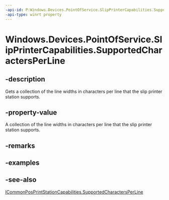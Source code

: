 ```yaml
---
-api-id: P:Windows.Devices.PointOfService.SlipPrinterCapabilities.SupportedCharactersPerLine
-api-type: winrt property
---
```


<!-- Property syntax
public Windows.Foundation.Collections.IVectorView<uint> SupportedCharactersPerLine { get; }
-->

# Windows.Devices.PointOfService.SlipPrinterCapabilities.SupportedCharactersPerLine

## -description
Gets a collection of the line widths in characters per line that the slip printer station supports.

## -property-value
A collection of the line widths in characters per line that the slip printer station supports.

## -remarks

## -examples

## -see-also
[ICommonPosPrintStationCapabilities.SupportedCharactersPerLine](icommonposprintstationcapabilities_supportedcharactersperline.md)